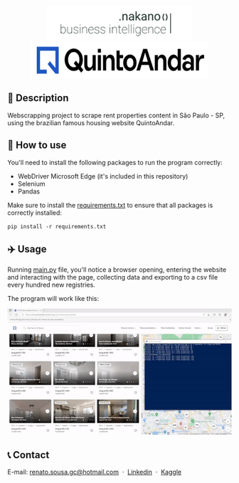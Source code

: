 
<p align="center">
 <img src="dashboard/Untitled-1.png" height=80>
 <img src="dashboard/Q_A_logo.png" height=80 width=400>
</p>


## :house_with_garden: Description
Webscrapping project to scrape rent properties content in São Paulo - SP, using the brazilian famous housing website QuintoAndar. 

## :hammer: How to use
You'll need to install the following packages to run the program correctly:
- WebDriver Microsoft Edge (it's included in this repository)
- Selenium
- Pandas

Make sure to install the [requirements.txt](https://github.com/renat0sn/QuintoAndar-WebScrapping/blob/main/requirements.txt) to ensure that all packages is correctly installed:
```
pip install -r requirements.txt
```

## :airplane: Usage
Running [main.py](https://github.com/renat0sn/QuintoAndar-WebScrapping/blob/main/main.py) file, you'll notice a browser opening, entering the website and interacting with the page, collecting data and exporting to a csv file every hundred new registries.

The program will work like this:

<p>
<img src="./docs/img/ezgif.com-video-to-gif.gif" width=1000>
</p>

## :telephone_receiver: Contact
E-mail: renato.sousa.gc@hotmail.com  &nbsp;&middot;&nbsp;
[Linkedin](https://www.linkedin.com/in/renato-sousa-nakano-810285219/)  &nbsp;&middot;&nbsp;
[Kaggle](https://www.kaggle.com/renatosn)
